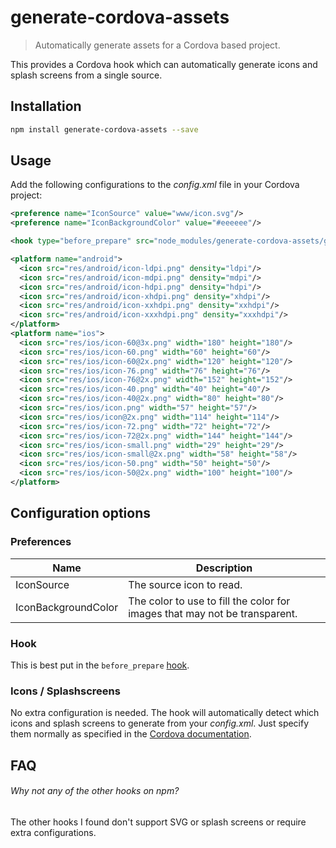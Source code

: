 # generate-cordova-assets

> Automatically generate assets for a Cordova based project.

This provides a Cordova hook which can automatically generate icons and splash screens from a single source.


## Installation

```sh
npm install generate-cordova-assets --save
```


## Usage

Add the following configurations to the *config.xml* file in your Cordova project:

```xml
<preference name="IconSource" value="www/icon.svg"/>
<preference name="IconBackgroundColor" value="#eeeeee"/>

<hook type="before_prepare" src="node_modules/generate-cordova-assets/generate-cordova-assets.js"/>

<platform name="android">
  <icon src="res/android/icon-ldpi.png" density="ldpi"/>
  <icon src="res/android/icon-mdpi.png" density="mdpi"/>
  <icon src="res/android/icon-hdpi.png" density="hdpi"/>
  <icon src="res/android/icon-xhdpi.png" density="xhdpi"/>
  <icon src="res/android/icon-xxhdpi.png" density="xxhdpi"/>
  <icon src="res/android/icon-xxxhdpi.png" density="xxxhdpi"/>
</platform>
<platform name="ios">
  <icon src="res/ios/icon-60@3x.png" width="180" height="180"/>
  <icon src="res/ios/icon-60.png" width="60" height="60"/>
  <icon src="res/ios/icon-60@2x.png" width="120" height="120"/>
  <icon src="res/ios/icon-76.png" width="76" height="76"/>
  <icon src="res/ios/icon-76@2x.png" width="152" height="152"/>
  <icon src="res/ios/icon-40.png" width="40" height="40"/>
  <icon src="res/ios/icon-40@2x.png" width="80" height="80"/>
  <icon src="res/ios/icon.png" width="57" height="57"/>
  <icon src="res/ios/icon@2x.png" width="114" height="114"/>
  <icon src="res/ios/icon-72.png" width="72" height="72"/>
  <icon src="res/ios/icon-72@2x.png" width="144" height="144"/>
  <icon src="res/ios/icon-small.png" width="29" height="29"/>
  <icon src="res/ios/icon-small@2x.png" width="58" height="58"/>
  <icon src="res/ios/icon-50.png" width="50" height="50"/>
  <icon src="res/ios/icon-50@2x.png" width="100" height="100"/>
</platform>
```


## Configuration options

### Preferences

| Name                | Description
|---------------------|-------------
| IconSource          | The source icon to read.
| IconBackgroundColor | The color to use to fill the color for images that may not be transparent.

### Hook

This is best put in the `before_prepare` [hook](http://cordova.apache.org/docs/en/latest/guide/appdev/hooks/index.html).

### Icons / Splashscreens

No extra configuration is needed. The hook will automatically detect which icons and splash screens to generate from your *config.xml*. Just specify them normally as specified in the [Cordova documentation](http://cordova.apache.org/docs/en/latest/config_ref/images.html).


## FAQ

###### Why not any of the other hooks on npm?

The other hooks I found don't support SVG or splash screens or require extra configurations.
